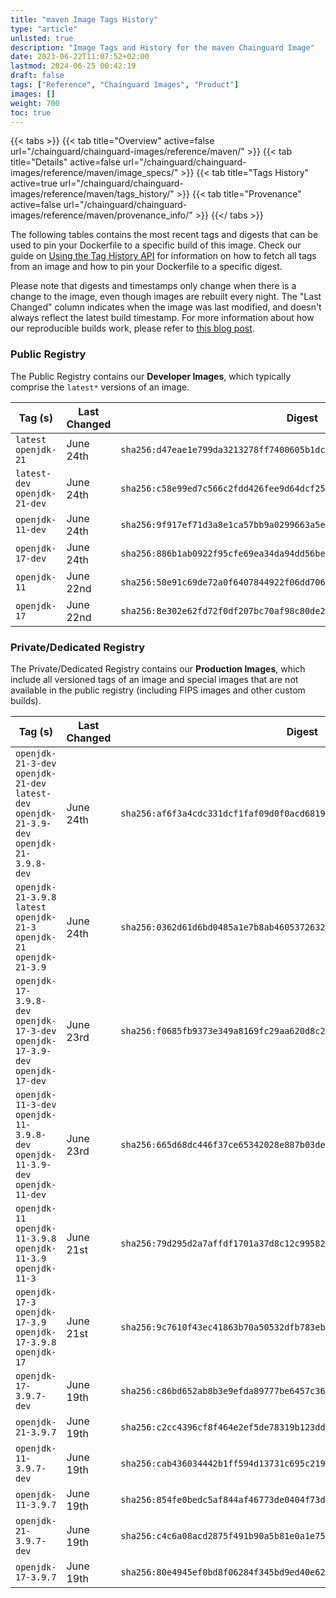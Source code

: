 ```yaml
---
title: "maven Image Tags History"
type: "article"
unlisted: true
description: "Image Tags and History for the maven Chainguard Image"
date: 2023-06-22T11:07:52+02:00
lastmod: 2024-06-25 00:42:19
draft: false
tags: ["Reference", "Chainguard Images", "Product"]
images: []
weight: 700
toc: true
---
```


{{< tabs >}}
{{< tab title="Overview" active=false url="/chainguard/chainguard-images/reference/maven/" >}}
{{< tab title="Details" active=false url="/chainguard/chainguard-images/reference/maven/image_specs/" >}}
{{< tab title="Tags History" active=true url="/chainguard/chainguard-images/reference/maven/tags_history/" >}}
{{< tab title="Provenance" active=false url="/chainguard/chainguard-images/reference/maven/provenance_info/" >}}
{{</ tabs >}}

The following tables contains the most recent tags and digests that can be used to pin your Dockerfile to a specific build of this image. Check our guide on [Using the Tag History API](/chainguard/chainguard-images/using-the-tag-history-api/) for information on how to fetch all tags from an image and how to pin your Dockerfile to a specific digest.

Please note that digests and timestamps only change when there is a change to the image, even though images are rebuilt every night. The "Last Changed" column indicates when the image was last modified, and doesn't always reflect the latest build timestamp. For more information about how our reproducible builds work, please refer to [this blog post](https://www.chainguard.dev/unchained/reproducing-chainguards-reproducible-image-builds).

### Public Registry
The Public Registry contains our **Developer Images**, which typically comprise the `latest*` versions of an image.

| Tag (s)                        | Last Changed | Digest                                                                    |
|--------------------------------|--------------|---------------------------------------------------------------------------|
|  `latest` `openjdk-21`         | June 24th    | `sha256:d47eae1e799da3213278ff7400605b1dcb76ca170d167992bd001d317e292540` |
|  `latest-dev` `openjdk-21-dev` | June 24th    | `sha256:c58e99ed7c566c2fdd426fee9d64dcf25887f5b43cbad164d8991cd8ccda67df` |
|  `openjdk-11-dev`              | June 24th    | `sha256:9f917ef71d3a8e1ca57bb9a0299663a5ee553b1ffea8867191e9a9991f37a629` |
|  `openjdk-17-dev`              | June 24th    | `sha256:886b1ab0922f95cfe69ea34da94dd56be9b66fdb70c03d58801be12e9d1914a4` |
|  `openjdk-11`                  | June 22nd    | `sha256:50e91c69de72a0f6407844922f06dd706f8bb05eb128e300866f5070533ff1d6` |
|  `openjdk-17`                  | June 22nd    | `sha256:8e302e62fd72f0df207bc70af98c80de20c9039434ef5b19c51e964cf6cb595b` |


### Private/Dedicated Registry
The Private/Dedicated Registry contains our **Production Images**, which include all versioned tags of an image and special images that are not available in the public registry (including FIPS images and other custom builds).

| Tag (s)                                                                                       | Last Changed | Digest                                                                    |
|-----------------------------------------------------------------------------------------------|--------------|---------------------------------------------------------------------------|
|  `openjdk-21-3-dev` `openjdk-21-dev` `latest-dev` `openjdk-21-3.9-dev` `openjdk-21-3.9.8-dev` | June 24th    | `sha256:af6f3a4cdc331dcf1faf09d0f0acd68194319ba30176dfb7842b495a5f1e6c0c` |
|  `openjdk-21-3.9.8` `latest` `openjdk-21-3` `openjdk-21` `openjdk-21-3.9`                     | June 24th    | `sha256:0362d61d6bd0485a1e7b8ab4605372632bfa6f63198d3d985b7002065fcc590f` |
|  `openjdk-17-3.9.8-dev` `openjdk-17-3-dev` `openjdk-17-3.9-dev` `openjdk-17-dev`              | June 23rd    | `sha256:f0685fb9373e349a8169fc29aa620d8c26554194ba20a0559b5cc213f0d5806a` |
|  `openjdk-11-3-dev` `openjdk-11-3.9.8-dev` `openjdk-11-3.9-dev` `openjdk-11-dev`              | June 23rd    | `sha256:665d68dc446f37ce65342028e887b03de18c8b031da21c703c89878823dd7c43` |
|  `openjdk-11` `openjdk-11-3.9.8` `openjdk-11-3.9` `openjdk-11-3`                              | June 21st    | `sha256:79d295d2a7affdf1701a37d8c12c995829d3fa810b1eba4a7b3ea3beca572267` |
|  `openjdk-17-3` `openjdk-17-3.9` `openjdk-17-3.9.8` `openjdk-17`                              | June 21st    | `sha256:9c7610f43ec41863b70a50532dfb783eb2daa1aca60681103af04e184c03f452` |
|  `openjdk-17-3.9.7-dev`                                                                       | June 19th    | `sha256:c86bd652ab8b3e9efda89777be6457c36986cfea43c21718fb53e2b17827a5d3` |
|  `openjdk-21-3.9.7`                                                                           | June 19th    | `sha256:c2cc4396cf8f464e2ef5de78319b123dd085c6bd573d169f0fd7bcf138b60e76` |
|  `openjdk-11-3.9.7-dev`                                                                       | June 19th    | `sha256:cab436034442b1ff594d13731c695c219a24729630ece1e3f3bb329dcfcfd978` |
|  `openjdk-11-3.9.7`                                                                           | June 19th    | `sha256:854fe0bedc5af844af46773de0404f73dadf3c965476007632e0a81ad7e1e518` |
|  `openjdk-21-3.9.7-dev`                                                                       | June 19th    | `sha256:c4c6a08acd2875f491b90a5b81e0a1e75f88513efae495a1ba43995090dd23ec` |
|  `openjdk-17-3.9.7`                                                                           | June 19th    | `sha256:80e4945ef0bd8f06284f345bd9ed40e62c37813808e518854b84ddb77f7e48d6` |

